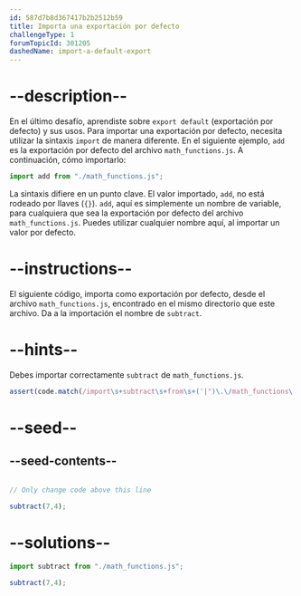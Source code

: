 ```yaml
---
id: 587d7b8d367417b2b2512b59
title: Importa una exportación por defecto
challengeType: 1
forumTopicId: 301205
dashedName: import-a-default-export
---
```


# --description--

En el último desafío, aprendiste sobre `export default` (exportación por defecto) y sus usos. Para importar una exportación por defecto, necesita utilizar la sintaxis `import` de manera diferente. En el siguiente ejemplo, `add` es la exportación por defecto del archivo `math_functions.js`. A continuación, cómo importarlo:

```js
import add from "./math_functions.js";
```

La sintaxis difiere en un punto clave. El valor importado, `add`, no está rodeado por llaves (`{}`). `add`, aquí es simplemente un nombre de variable, para cualquiera que sea la exportación por defecto del archivo `math_functions.js`. Puedes utilizar cualquier nombre aquí, al importar un valor por defecto.

# --instructions--

El siguiente código, importa como exportación por defecto, desde el archivo `math_functions.js`, encontrado en el mismo directorio que este archivo. Da a la importación el nombre de `subtract`.

# --hints--

Debes importar correctamente `subtract` de `math_functions.js`.

```js
assert(code.match(/import\s+subtract\s+from\s+('|")\.\/math_functions\.js\1/g));
```

# --seed--

## --seed-contents--

```js

// Only change code above this line

subtract(7,4);
```

# --solutions--

```js
import subtract from "./math_functions.js";

subtract(7,4);
```
